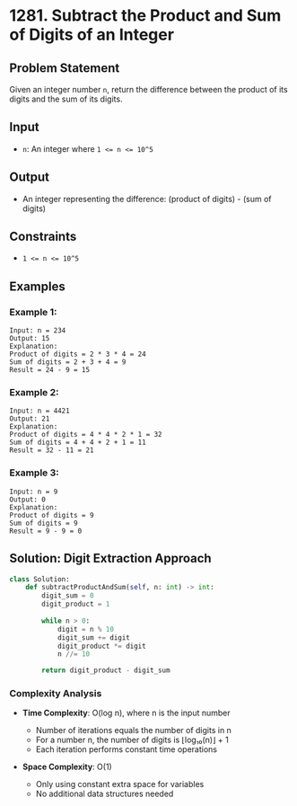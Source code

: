 # 1281. Subtract the Product and Sum of Digits of an Integer

## Problem Statement

Given an integer number `n`, return the difference between the product of its digits and the sum of its digits.

## Input
* `n`: An integer where `1 <= n <= 10^5`

## Output
* An integer representing the difference: (product of digits) - (sum of digits)

## Constraints
* `1 <= n <= 10^5`

## Examples

### Example 1:
```
Input: n = 234
Output: 15 
Explanation: 
Product of digits = 2 * 3 * 4 = 24 
Sum of digits = 2 + 3 + 4 = 9 
Result = 24 - 9 = 15
```

### Example 2:
```
Input: n = 4421
Output: 21
Explanation: 
Product of digits = 4 * 4 * 2 * 1 = 32 
Sum of digits = 4 + 4 + 2 + 1 = 11 
Result = 32 - 11 = 21
```

### Example 3:
```
Input: n = 9
Output: 0
Explanation: 
Product of digits = 9
Sum of digits = 9
Result = 9 - 9 = 0
```

## Solution: Digit Extraction Approach

```python
class Solution:
    def subtractProductAndSum(self, n: int) -> int:
        digit_sum = 0
        digit_product = 1
        
        while n > 0:
            digit = n % 10
            digit_sum += digit
            digit_product *= digit
            n //= 10

        return digit_product - digit_sum
```

### Complexity Analysis

- **Time Complexity**: O(log n), where n is the input number
  - Number of iterations equals the number of digits in n
  - For a number n, the number of digits is ⌊log₁₀(n)⌋ + 1
  - Each iteration performs constant time operations

- **Space Complexity**: O(1)
  - Only using constant extra space for variables
  - No additional data structures needed
